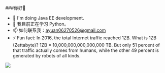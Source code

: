 ###你好👋

- 🔭 I'm doing Java EE development.
- 🌱 我目前正在学习 Python。
- 📫 如何联系我：ayuan06270526@gmail.com
- ⚡ Fun fact: In 2016, the total Internet traffic reached 1ZB. What is 1ZB (Zettabyte)?  1ZB = 10,000,000,000,000,000 TB. But only 51 percent of that traffic actually comes from humans, while the other 49 percent is generated by robots of all kinds.

![](https://github-readme-stats.vercel.app/api?username=Lightyear-lab&theme=dark)
